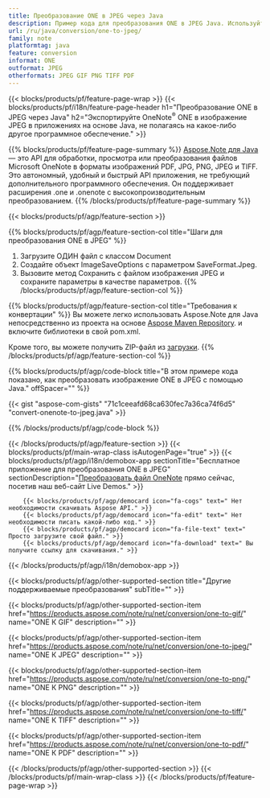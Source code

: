```yaml
---
title: Преобразование ONE в JPEG через Java
description: Пример кода для преобразования ONE в JPEG Java. Используйте пример кода API для пакетного преобразования файлов ONE в JPEG в любом приложении на основе Java. 
url: /ru/java/conversion/one-to-jpeg/
family: note
platformtag: java
feature: conversion
informat: ONE
outformat: JPEG
otherformats: JPEG GIF PNG TIFF PDF
---
```

{{< blocks/products/pf/feature-page-wrap >}}
{{< blocks/products/pf/i18n/feature-page-header h1="Преобразование ONE в JPEG через Java" h2="Экспортируйте OneNote<sup>&reg;</sup> ONE в изображение JPEG в приложениях на основе Java, не полагаясь на какое-либо другое программное обеспечение." >}}

{{% blocks/products/pf/feature-page-summary %}}
[Aspose.Note для Java](https://products.aspose.com/note/java/) — это API для обработки, просмотра или преобразования файлов Microsoft OneNote в форматы изображений PDF, JPG, PNG, JPEG и TIFF. Это автономный, удобный и быстрый API приложения, не требующий дополнительного программного обеспечения. Он поддерживает расширения .one и .onenote с высокопроизводительным преобразованием.
{{% /blocks/products/pf/feature-page-summary  %}}

{{< blocks/products/pf/agp/feature-section >}}

{{% blocks/products/pf/agp/feature-section-col title="Шаги для преобразования ONE в JPEG" %}}
1. Загрузите ОДИН файл с классом Document
2. Создайте объект ImageSaveOptions с параметром SaveFormat.Jpeg.
3. Вызовите метод Сохранить с файлом изображения JPEG и сохраните параметры в качестве параметров.
{{% /blocks/products/pf/agp/feature-section-col %}}

{{% blocks/products/pf/agp/feature-section-col title="Требования к конвертации" %}}
Вы можете легко использовать Aspose.Note для Java непосредственно из проекта на основе [Aspose Maven Repository](https://repository.aspose.com/note/). и включите библиотеки в свой pom.xml.

Кроме того, вы можете получить ZIP-файл из [загрузки](https://releases.aspose.com/note/java).
{{% /blocks/products/pf/agp/feature-section-col %}}

{{% blocks/products/pf/agp/code-block title="В этом примере кода показано, как преобразовать изображение ONE в JPEG с помощью Java." offSpacer="" %}}

{{< gist "aspose-com-gists" "71c1ceeafd68ca630fec7a36ca74f6d5" "convert-onenote-to-jpeg.java" >}}

{{% /blocks/products/pf/agp/code-block %}}

{{< /blocks/products/pf/agp/feature-section >}}
{{< blocks/products/pf/main-wrap-class isAutogenPage="true" >}}
{{< blocks/products/pf/agp/i18n/demobox-app sectionTitle="Бесплатное приложение для преобразования ONE в JPEG" sectionDescription="[Преобразовать файл OneNote](https://products.aspose.app/note/conversion/onenote-to-jpeg) прямо сейчас, посетив наш веб-сайт Live Demos." >}}

        {{< blocks/products/pf/agp/democard icon="fa-cogs" text=" Нет необходимости скачивать Aspose API." >}}
        {{< blocks/products/pf/agp/democard icon="fa-edit" text=" Нет необходимости писать какой-либо код." >}}
        {{< blocks/products/pf/agp/democard icon="fa-file-text" text=" Просто загрузите свой файл." >}}
        {{< blocks/products/pf/agp/democard icon="fa-download" text=" Вы получите ссылку для скачивания." >}}
		
{{< /blocks/products/pf/agp/i18n/demobox-app >}}

{{< blocks/products/pf/agp/other-supported-section title="Другие поддерживаемые преобразования" subTitle="" >}}

{{< blocks/products/pf/agp/other-supported-section-item href="https://products.aspose.com/note/ru/net/conversion/one-to-gif/" name="ONE К GIF" description="" >}}

{{< blocks/products/pf/agp/other-supported-section-item href="https://products.aspose.com/note/ru/net/conversion/one-to-jpeg/" name="ONE К JPEG" description="" >}}

{{< blocks/products/pf/agp/other-supported-section-item href="https://products.aspose.com/note/ru/net/conversion/one-to-png/" name="ONE К PNG" description="" >}}

{{< blocks/products/pf/agp/other-supported-section-item href="https://products.aspose.com/note/ru/net/conversion/one-to-tiff/" name="ONE К TIFF" description="" >}}

{{< blocks/products/pf/agp/other-supported-section-item href="https://products.aspose.com/note/ru/net/conversion/one-to-pdf/" name="ONE К PDF" description="" >}}



{{< /blocks/products/pf/agp/other-supported-section >}}
{{< /blocks/products/pf/main-wrap-class >}}
{{< /blocks/products/pf/feature-page-wrap >}}